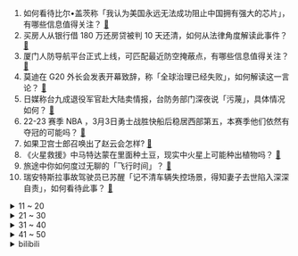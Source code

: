 1. 如何看待比尔•盖茨称「我认为美国永远无法成功阻止中国拥有强大的芯片」，有哪些信息值得关注？ [:link:](https://www.zhihu.com/question/587280375)
2. 买房人从银行借 180 万还房贷被判 10 天还清，如何从法律角度解读此事件？ [:link:](https://www.zhihu.com/question/587095948)
3. 厦门人防导航平台正式上线，可匹配最近防空掩蔽点，有哪些信息值得关注？ [:link:](https://www.zhihu.com/question/587133453)
4. 莫迪在 G20 外长会发表开幕致辞，称「全球治理已经失败」，如何解读这一言论？ [:link:](https://www.zhihu.com/question/587291687)
5. 日媒称台九成退役军官赴大陆卖情报，台防务部门深夜说「污蔑」，具体情况如何？ [:link:](https://www.zhihu.com/question/587293457)
6. 22-23 赛季 NBA ，3月3日勇士战胜快船后稳居西部第五，本赛季他们依然有夺冠的可能吗？ [:link:](https://www.zhihu.com/question/587346145)
7. 如果卫宫士郎召唤出了赵云会怎样? [:link:](https://www.zhihu.com/question/434744462)
8. 《火星救援》中马特达蒙在里面种土豆，现实中火星上可能种出植物吗？ [:link:](https://www.zhihu.com/question/587211369)
9. 旅途中你如何度过无聊的「飞行时间」？ [:link:](https://www.zhihu.com/question/587142302)
10. 瑞安特斯拉事故驾驶员已苏醒「记不清车辆失控场景，得知妻子去世陷入深深自责」，如何看待此事？ [:link:](https://www.zhihu.com/question/587292455)
<details>
<summary>11 ~ 20</summary>

11. 女子称因准点下班试用期第 3 天被辞退，领导「我没回消息就可以走吗」，如何看待此事？这种做法合理吗？ [:link:](https://www.zhihu.com/question/587288580)
12. 如何看待罗翔评「一人犯罪影响家属考公」，称「不能突破『无罪不罚』这个底线」？ [:link:](https://www.zhihu.com/question/587292013)
13. 我想问一下怎么在电脑上做表格？ [:link:](https://www.zhihu.com/question/291953759)
14. 中介打电话说我挂的房价太高，长时间卖不出去，为什么中介急着要我降价？有什么行业规则？ [:link:](https://www.zhihu.com/question/586963887)
15. 阿里巴巴技术委员会主席王坚当选全国政协委员，「建议鼓励中小企业全面数字化转型」，有哪些信息值得关注？ [:link:](https://www.zhihu.com/question/587298249)
16. FBI 宣称武汉实验室泄漏最有可能致新冠病毒蔓延，外交部驳斥，哪些细节值得关注？ [:link:](https://www.zhihu.com/question/586970705)
17. 如何看待父母「你不要比吃，不要比穿，就比学习」的想法？ [:link:](https://www.zhihu.com/question/324437913)
18. 特斯拉表示下一代永磁电机将不用稀土，业内专家称完全有可能，哪些信息值得关注？ [:link:](https://www.zhihu.com/question/587153845)
19. 电视剧《狂飙》中你认为是哪一个点改变了高启强的一生？ [:link:](https://www.zhihu.com/question/581122615)
20. 为什么卡卡罗特出生只有2点战斗力，却说他是天才赛亚人？ [:link:](https://www.zhihu.com/question/39707398)
</details>
<details>
<summary>21 ~ 30</summary>

21. 《英雄联盟》有哪些被动技能初看觉得平平无奇，玩熟了才发现是神中神的技能？ [:link:](https://www.zhihu.com/question/586681851)
22. 如何评价郭富城、任达华、林家栋主演的电影《断网》？ [:link:](https://www.zhihu.com/question/587070646)
23. 为什么《流浪地球 2》中，地球上全部的核武器能够炸碎月球？诱发月球核聚变又是怎么回事？ [:link:](https://www.zhihu.com/question/580040243)
24. 目前宝马全系都装配了“防爆胎”，如果私自换成普通轮胎，体验感会不会更好一点？ [:link:](https://www.zhihu.com/question/577367460)
25. 媒体报道「杭州正在吸走北京上海人才」，相较一线城市来说，杭州有哪些优势？ [:link:](https://www.zhihu.com/question/587100409)
26. 为什么科幻电影里有用冷兵器这个设定？ [:link:](https://www.zhihu.com/question/503259135)
27. 13代酷睿出的中国特供版U性能怎么样？自配主机打线上联机的话选哪一款？ [:link:](https://www.zhihu.com/question/585168129)
28. 《崩坏3》第一部结局动画「毕业旅行」释出，你有哪些感悟与想说的？ [:link:](https://www.zhihu.com/question/587289931)
29. 为什么《星际争霸》中虫族女皇不能离开菌毯？ [:link:](https://www.zhihu.com/question/586437353)
30. 如何评价全新配色的 2023 款戴尔游匣 G15 游戏本？外星人技术加持将带来怎样的体验提升？ [:link:](https://www.zhihu.com/question/587142796)
</details>
<details>
<summary>31 ~ 40</summary>

31. 台湾当局将修正「全民防卫动员准备法」，媒体解读称「此举或动员学校未服役青年参战」，有哪些信息值得关注？ [:link:](https://www.zhihu.com/question/586927768)
32. 如何评价海贼王第105卷SBS？（索隆身世大揭秘来了）？ [:link:](https://www.zhihu.com/question/587112460)
33. 继《克拉克世界》后，国内科幻名刊《科幻世界》也将拒收 ChatGPT 投稿，AI 文学创作有哪些局限？ [:link:](https://www.zhihu.com/question/586070036)
34. 为什么孩子不学习母慈子孝，一学习鸡飞狗跳？ [:link:](https://www.zhihu.com/question/585937707)
35. 据说星际争霸很难，可是为什么我玩起来完全不感觉难呢？ [:link:](https://www.zhihu.com/question/470110982)
36. 为什么我们越长大，话却也越来越少了？ [:link:](https://www.zhihu.com/question/584366106)
37. 有没有积极向上且励志的歌? [:link:](https://www.zhihu.com/question/586988035)
38. 跑步每天 10 公里跑一歇一好还是每天都跑每次 5 公里好？ [:link:](https://www.zhihu.com/question/339720359)
39. 2023年妇女节（女王节）有哪些幸福感好物推荐？ [:link:](https://www.zhihu.com/question/583156108)
40. 索尼电视在3月2日全球发布了2023年新品，本次发布的产品都有哪些亮点？ [:link:](https://www.zhihu.com/question/587078407)
</details>
<details>
<summary>41 ~ 50</summary>

41. 为什么卧龙一上线就官宣双向联动永劫无间？ [:link:](https://www.zhihu.com/question/587211147)
42. 女生开始健身和力量训练后，生活会发生哪些改变？ [:link:](https://www.zhihu.com/question/585260000)
43. 新手想养狗但是没时间遛狗，怎么办？ [:link:](https://www.zhihu.com/question/580779656)
44. 现在学驾照有用吗？ [:link:](https://www.zhihu.com/question/587121181)
45. 无锡销毁 10 亿条涉疫个人数据，门铃码、货运通行证等 40 多项应用下线，健康码数据该如何合理处置？ [:link:](https://www.zhihu.com/question/587278658)
46. 成年人的快乐是一种能力吗？ [:link:](https://www.zhihu.com/question/497031236)
47. 如何看待国产游戏《僭越：无光之日》称开发耗资 230w 人民币，这游戏的开发成本真的值这么多钱吗？ [:link:](https://www.zhihu.com/question/586390905)
48. 有哪些惊艳到你的哲学论证？ [:link:](https://www.zhihu.com/question/587082541)
49. 春天有哪些一定要知道的日常护肤小常识？ [:link:](https://www.zhihu.com/question/585075150)
50. 电热蚊香液的毒性到底有多大？ [:link:](https://www.zhihu.com/question/29230419)
</details><details>
<summary>bilibili</summary>

1. 《崩坏3》动画短片「毕业旅行」 [:link:](//www.bilibili.com/video/BV1Kj411g7Lu)
2. 超级宇宙无敌回旋巨烂活 [:link:](//www.bilibili.com/video/BV118411F7Ea)
3. 【明日方舟×怪物猎人】SideStory「落叶逐火」活动宣传PV [:link:](//www.bilibili.com/video/BV1BM4y1R718)
4. 全国人大代表赵皖平：建议延长春节假期至9天，取消调休制度 [:link:](//www.bilibili.com/video/BV13Y4y117Ab)
5. 我花了三年，终于造出一片荧光海 [:link:](//www.bilibili.com/video/BV1hj411g7gg)
6. 只有我在这些事情上敏感吗？！ [:link:](//www.bilibili.com/video/BV1224y1V7Vm)
7. 我们要办婚礼了！ [:link:](//www.bilibili.com/video/BV1aA411y7kD)
8. 耗时3天3夜，我开了一家餐厅！ [:link:](//www.bilibili.com/video/BV1dY411r7zR)
9. 三十岁出身农村一无所有的我，用骑行改变了自己的人生，涅槃重生 [:link:](//www.bilibili.com/video/BV1z24y137CU)
10. 老板决定再养我们一年  诶嘿又能当一年废物了！！！！ [:link:](//www.bilibili.com/video/BV1eY4y117KW)
<details>
<summary>11 ~ 20</summary>

11. 对于广袤星空的遐想，可以从一款游戏开始【Outer Wilds】 [:link:](//www.bilibili.com/video/BV1as4y1o7Ry)
12. 这是身处黑暗的父亲，对迪希雅最好的保护吧！“你有我们梦寐以求的自由和善良” [:link:](//www.bilibili.com/video/BV1LM41177km)
13. 原告，达利园软面包！ [:link:](//www.bilibili.com/video/BV1Z24y1G7mT)
14. 【罗翔】当我们讨论罪责自负，我们在关注什么？ [:link:](//www.bilibili.com/video/BV1ns4y1o7bD)
15. 第一次当伴郎，没什么经验～ [:link:](//www.bilibili.com/video/BV1Vo4y1r74s)
16. 就你这样能有什么生意 [:link:](//www.bilibili.com/video/BV1v54y1u7m1)
17. 厨房调料怎么选不踩坑，把我的经验分享一下，希望能帮助到大家，顺序是，香油，白胡椒，花椒，酱油，醋，和“重灾区”的料酒 [:link:](//www.bilibili.com/video/BV1ko4y1a7sW)
18. 片 名 为 寄 22 [:link:](//www.bilibili.com/video/BV1a54y137xm)
19. 世界第一！我们破解了《柠檬小姐》里的全部秘密！ [:link:](//www.bilibili.com/video/BV1V24y1V7WG)
20. 应该没有大厨教你如何洗菜 [:link:](//www.bilibili.com/video/BV1hs4y1o7g7)
</details>
<details>
<summary>21 ~ 30</summary>

21. 路边熟食摊和熟食店竟都有这么多缺斤少两，以后大家买熟食前一定要找个心咯 [:link:](//www.bilibili.com/video/BV1W24y1V7cf)
22. 我瞎编了一个护肤成分，请了位明星“代言”... [:link:](//www.bilibili.com/video/BV12Y4y127rj)
23. 《阳光开朗小女孩》 [:link:](//www.bilibili.com/video/BV1eb411X7Br)
24. 把所有的长裙都加上裙撑是什么效果 [:link:](//www.bilibili.com/video/BV1J24y187AN)
25. 【爆肝1000+张】流汗吧！原神少女 [:link:](//www.bilibili.com/video/BV1HT411v7NG)
26. 好怪，再看一眼 [:link:](//www.bilibili.com/video/BV1G84y1n74D)
27. 在MC里，耗时298个小时，还原二战！ [:link:](//www.bilibili.com/video/BV1BA411C73y)
28. 把我整不会了。。。 [:link:](//www.bilibili.com/video/BV1Cv4y1e7Pc)
29. 我终于把《宋玉章》给搞出来了！！！ [:link:](//www.bilibili.com/video/BV1Db411D7H3)
30. 带你们看看我一天都在干啥，这样的生活你们喜欢吗？ [:link:](//www.bilibili.com/video/BV1m84y177TT)
</details>
<details>
<summary>31 ~ 40</summary>

31. STUDY WITH MIKU - part1 - [:link:](//www.bilibili.com/video/BV1hA411y7UC)
32. 老师，别骂了 [:link:](//www.bilibili.com/video/BV13Y4y1m77r)
33. 警告！观看可能会造成认知污染《动物园怪谈》游戏全结局实况流程！ [:link:](//www.bilibili.com/video/BV1DA411y7Ep)
34. 我在《语文》里遇到了救赎，但后来他被删除了。这节老师不再教的课，请允许我告诉你 [:link:](//www.bilibili.com/video/BV1sY4y117UN)
35. 人工智能帮我推荐餐厅，结果选了我们最讨厌的一家？【凭啥这么贵ep53-蓝蛙】 [:link:](//www.bilibili.com/video/BV1G84y1E7m6)
36. 深度|| 蜀亡前夜，蜀汉如何信仰崩塌？ [:link:](//www.bilibili.com/video/BV11M4y1d7uu)
37. 【warma/怒九】陪我打游戏！(胁迫) [:link:](//www.bilibili.com/video/BV1XT411v76Y)
38. “这个世界总要允许普通人存在吧” [:link:](//www.bilibili.com/video/BV1cY4y117YW)
39. 【NCT】Cover｜RENJUN - なんでもないや (RADWIMPS) [:link:](//www.bilibili.com/video/BV18s4y1L7ot)
40. 印度美食在人们心中的分量越来越大条了 [:link:](//www.bilibili.com/video/BV1i54y137xh)
</details>
<details>
<summary>41 ~ 50</summary>

41. 【全明星建房】废土庇护所 [:link:](//www.bilibili.com/video/BV1CT411v7e5)
42. 探秘全世界最大海底餐厅！ 在土豪VIP座和鲨鱼一起用餐，什么体验？ [:link:](//www.bilibili.com/video/BV1754y137T8)
43. 神 秘 的 男 人 们 4 [:link:](//www.bilibili.com/video/BV1No4y1r7fz)
44. 我把学妹的随口哼哼写成了歌？太好听了吧！《舍离去》 [:link:](//www.bilibili.com/video/BV1d84y1E795)
45. 被爱当然值得记录啦 [:link:](//www.bilibili.com/video/BV1z24y1G7Bk)
46. 时隔9年重回特斯拉上班，比做UP主还卷? [:link:](//www.bilibili.com/video/BV1Ag4y1n75Y)
47. 这把七圣召唤，一辈子只能玩一次 [:link:](//www.bilibili.com/video/BV1wY4y1m7He)
48. 我被抖音50万粉丝博主抄袭了！做了三年的视频成果被窃取！ [:link:](//www.bilibili.com/video/BV1Lj411G7Fn)
49. 嘴同行，躲前任，轰全场……这些典礼修罗场也太刺激了！ [:link:](//www.bilibili.com/video/BV1tj411g7ZF)
50. 最近搬砖很努力，奖励自己一个樱岛麻衣学姐 [:link:](//www.bilibili.com/video/BV13Y4y117Mb)
</details>
<details>
<summary>51 ~ 60</summary>

51. 我都有点心疼这位讨债人了 [:link:](//www.bilibili.com/video/BV11o4y1a7Er)
52. 因为她值得我这么做！ [:link:](//www.bilibili.com/video/BV1Co4y1r7Hg)
53. 又又地震了… [:link:](//www.bilibili.com/video/BV11j411G7su)
54. 戈娅：对面有个泰森，我没开玩笑 [:link:](//www.bilibili.com/video/BV1DY4y1y7f9)
55. 村民把坟地借给漠叔拍戏，分文不取，漠叔欠淄博老乡一次宣传 [:link:](//www.bilibili.com/video/BV1xj411G7n8)
56. 就你小子犯我大吴疆土？ [:link:](//www.bilibili.com/video/BV1sM411x7sF)
57. 那个差点被送人的女孩长大了 [:link:](//www.bilibili.com/video/BV1LY4y1175J)
58. [GOING SEVENTEEN] EP.65 GOING公司郊游会 [:link:](//www.bilibili.com/video/BV1Ts4y1L7L9)
59. 跟三年没见的弟弟 边吃200元烤串边尬聊 [:link:](//www.bilibili.com/video/BV1fY411r7YC)
60. 新结局出现，柠檬小姐的身体中竟然藏着恶魔？ [:link:](//www.bilibili.com/video/BV1iL411Z7rs)
</details>
<details>
<summary>61 ~ 70</summary>

61. 从无声里绽放，心中有嘹亮的号角！ [:link:](//www.bilibili.com/video/BV1qs4y1o7c9)
62. 原神首个自动战斗角色！海染套迪希雅挂机击杀90级若陀龙王！ [:link:](//www.bilibili.com/video/BV1a54y137WH)
63. 《原神》拾枝杂谈-「迪希雅：热沙的赤情」 [:link:](//www.bilibili.com/video/BV1m24y1b7VQ)
64. 飞花令连麦超甜女粉，我红温了！！ [:link:](//www.bilibili.com/video/BV1nv4y1Y722)
65. 3月1日退税开始了！3个技巧让你多退几千块，速来！【深蓝保】 [:link:](//www.bilibili.com/video/BV1ET411v71d)
66. 等会你要去哪里是什么梗【梗指南】 [:link:](//www.bilibili.com/video/BV1tj411g7Xu)
67. 尝试一下申鹤踮脚 差的没在冰上滑走 [:link:](//www.bilibili.com/video/BV18b411D75R)
68. 《狂  飙》但是吉他配音 [:link:](//www.bilibili.com/video/BV15D4y1u72p)
69. 【假装讲电影】19岁美少女狂追45岁大叔，每天表白！大叔很慌！ [:link:](//www.bilibili.com/video/BV1mL411Z7YC)
70. 【阿斗】无数人的童年阴影！盘点香港十大经典必看恐怖片，当年只敢捂着眼睛看！ [:link:](//www.bilibili.com/video/BV1K24y187UN)
</details>
<details>
<summary>71 ~ 80</summary>

71. 《画江湖之不良人》第六季OP《天下劫》！ [:link:](//www.bilibili.com/video/BV13s4y1L7SM)
72. 去超模学校学习走秀拍照姿势，老师教完后... [:link:](//www.bilibili.com/video/BV1Wg4y1n7uM)
73. 小姑娘被调戏，大叔为保护女孩，掀翻几个混混 [:link:](//www.bilibili.com/video/BV1qD4y1u7cV)
74. 4K·HDR《漫威蜘蛛侠》电影版【中英双字 | 𝟐𝟏:𝟗超宽银幕】如果有超凡3，大概就是这样了吧 [:link:](//www.bilibili.com/video/BV1UL411Z7bm)
75. 武 器 现 状 [:link:](//www.bilibili.com/video/BV1ej411g7J1)
76. UP主们都怎么做字幕？调研100位UP，他们的秘密是... [:link:](//www.bilibili.com/video/BV1GY4y1U7oq)
77. 小丑偶遇马儿，三分多钟颗粒无收，马儿仰天长啸～ [:link:](//www.bilibili.com/video/BV1Lj411g7CZ)
78. 大补之物，超大乳山生蚝刺身，一口下去差点把我给送走 [:link:](//www.bilibili.com/video/BV1tj411g7mN)
79. 细读经典：30多年前的国产电影有多敢拍？ [:link:](//www.bilibili.com/video/BV1zv4y1a7o2)
80. 一位农夫不慎把兽用抗生素注射进了他的大腿，这是他的器官发生的变化 [:link:](//www.bilibili.com/video/BV1UY411r7Vv)
</details>
<details>
<summary>81 ~ 90</summary>

81. 阿努城堡 我的世界永恒的MC生存 二周目EP22 [:link:](//www.bilibili.com/video/BV1hs4y1o7JJ)
82. 按照观众描述画美少女2.0 [:link:](//www.bilibili.com/video/BV1oo4y1677q)
83. 假如《滕王阁序》是你写的高考作文，年度爽文！ [:link:](//www.bilibili.com/video/BV1ey4y1o7gY)
84. 赛尔号最逆天的BOSS，变态到被UP主1秒10喷！ [:link:](//www.bilibili.com/video/BV1ag4y1E72F)
85. 【内嵌精校中字】【GOING SEVENTEEN】 EP.65 GOING公司郊游会 【自制字幕】 [:link:](//www.bilibili.com/video/BV1wo4y1r7Jr)
86. 青岛12元毛蛋自助，一次吃50个终身免单，下了高铁就去挑战，能成功吗？ [:link:](//www.bilibili.com/video/BV1BD4y1u7pN)
87. 【原神】米哈游最感人的伏笔！原来一切早有预兆！ [:link:](//www.bilibili.com/video/BV1H84y1E742)
88. 一分钱买三分货是什么体验？NTA N2423FW评测报告【宿舍神屏计划vol.14】 [:link:](//www.bilibili.com/video/BV1ZX4y1S76t)
89. 狮子喵正面回应BBGG！ [:link:](//www.bilibili.com/video/BV1GY4y117nC)
90. 情人节过去了，但是我们还是挑选了一些情人节相关的选品... [:link:](//www.bilibili.com/video/BV1aA411y7FK)
</details>
<details>
<summary>91 ~ 100</summary>

91. 谁教你这么剪的？！ [:link:](//www.bilibili.com/video/BV1BT411v7pa)
92. 军衔科普来了，如何通过军衔辨别军人的等级？ [:link:](//www.bilibili.com/video/BV16o4y1a7on)
93. 55亿卖掉公司后，45岁男富豪每年花1000万、雇30个医生，实现返老还童 [:link:](//www.bilibili.com/video/BV1ws4y1L7hV)
94. 啥泡面卖198一碗啊？ [:link:](//www.bilibili.com/video/BV1zY411r7Wg)
95. “少年，你手上的大概是整个世界吧！” [:link:](//www.bilibili.com/video/BV1Ag4y1n7D4)
96. 我再也不想和我爸说话了！他的梗都太烂了！ [:link:](//www.bilibili.com/video/BV17Y4y1m78G)
97. 去缅北救人 [:link:](//www.bilibili.com/video/BV1eM4y1R7Et)
98. 100元比脸还大的战斧牛排惠灵顿！20块钱巨型蝴蝶酥！ [:link:](//www.bilibili.com/video/BV1Jg4y1n7Y7)
99. 卖掉用了一年的iPhone13 Pro Max之后，我做的第一件事！feat. iPhone14 Pro Max｜大耳朵TV [:link:](//www.bilibili.com/video/BV1q54y137Hj)
100. 我婆婆把我爸折腾废了 [:link:](//www.bilibili.com/video/BV1k84y1N7yb)
</details></details>